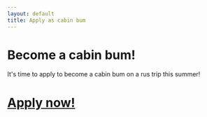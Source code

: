 ```yaml
---
layout: default
title: Apply as cabin bum
---
```

<h1>Become a cabin bum!</h1>

<p>It's time to apply to become a cabin bum on a rus trip this summer! </p>

<h1><a href="https://docs.google.com/forms/d/e/1FAIpQLScRvwG1auhxk7-1MFeOoYyJIX6ccyor1RmJwTWACJwksPhaMg/viewform">Apply now!</a></h1>

